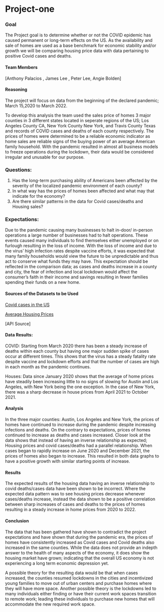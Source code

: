 # Project-one

### **Goal** 
The Project goal is to determine whether or not the COVID epidemic has caused permanent or long-term effects on the US. As the availability and sale of homes are used as a base benchmark for economic stability and/or growth we will be comparing housing price data with data pertaining to positive Covid cases and deaths. 

#### **Team Members** 

[Anthony Palacios , James Lee , Peter Lee, Angie Bolden]

#### **Reasoning**
The project will focus on data from the beginning of the declared pandemic; March 15,2020 to March 2022.

To develop this analysis the team used the sales price of homes 3 major counties in 3 different states located in seperate regions of the US; Los Angeles County CA, New York County New York, and Travis County Texas and records of COVID cases and deaths of each county respectively. The prices of homes were determined to be a reliable economic indicator as home sales are reliable signs of the buying power of an average American family household. With the pandemic resulted in almost all business models to freeze operations during the lockdown, their data would be considered irregular and unusable for our purpose.  

### Questions:

1. Has the long-term purchasing ability of Americans been affected by the severity of the localized pandemic environment of each county? 
2. In what way has the prices of homes been affected and what may that indicate for the economy?
3.	Are there similar patterns in the data for Covid cases/deaths and Housing sales?

### Expectations:
Due to the pandemic causing many businesses to halt in-door/ in-person operations a large number of businesses had to halt operations. These events caused many individuals to find themselves either unemployed or on furlough resulting in the loss of income. With the loss of income and due to the virus’ high infection rates despite vaccine efforts, it was expected that many family households would view the future to be unpredictable and thus act to conserve what funds they may have. This expectation should be reflected in the comparison data; as cases and deaths increase in a county and city, the fear of infection and local lockdown would affect the consumer’s faith in their income and savings resulting in fewer families spending their funds on a new home. 

#### Sources of the Datasets to be Used  
[Covid cases in the US](Covidactnow.org)

[Average Housing Prices](Zillow.com)

[API Source]

#### Data Results:
COVID: Starting from March 2020 there has been a steady increase of deaths within each county but having one major sudden spike of cases occur at different times. This shows that the virus has a steady fatality rate despite vaccine and lockdown efforts and that the number of cases are high in each month as the pandemic continues. 

Houses: Data since January 2020 shows that the average of home prices have steadily been increasing little to no signs of slowing for Austin and Los Angeles, with New York being the one exception. In the case of New York, there was a sharp decrease in house prices from April 2021 to October 2021. 

#### Analysis
In the three major counties: Austin, Los Angeles and New York, the prices of homes have continued to increase during the pandemic despite increasing infections and deaths. On the contrary to expectations, prices of homes continued to increase as deaths and cases increased. Closer look at the data shows that instead of having an inverse relationship as expected; Housing prices and covid cases/deaths had a parallel relationship. When cases began to rapidly increase on June 2020 and December 2021, the prices of homes also began to increase. This resulted in both data graphs to have a positive growth with similar starting points of increase. 

#### Results
The expected results of the housing data having an inverse relationship to covid deaths/cases data have been shown to be incorrect. Where the expected data pattern was to see housing prices decrease whenever cases/deaths increase, instead the data shown to be a positive correlation between sharp increases of cases and deaths to the prices of homes resulting in a steady increase in home prices from 2020 to 2022. 

#### Conclusion 
The data that has been gathered have shown to contradict the project expectations and have shown that during the pandemic era, the prices of homes have consistently increased as Covid cases and Covid deaths also increased in the same counties. While the data does not provide an indepth answer to the health of many aspects of the economy, it does show the housing market have grown; indicating that the overall US economy is not experiencing a long term economic depression yet. 

A possible theory for the resulting data would be that when cases increased, the counties resumed lockdowns in the cities and incentivized young families to move out of urban centers and purchase homes where they will have more space. Another possible theory is the lockdowns led to many individuals either finding or have their current work spaces transition to remote work; leading these individuals to purchase new homes that will accommodate the new required work space. 
